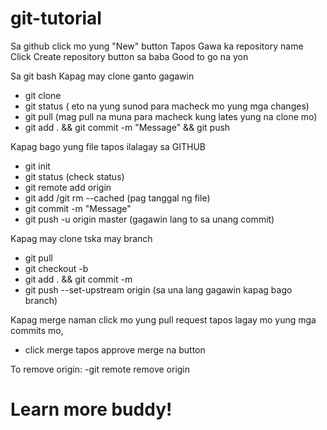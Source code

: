 # git-tutorial
Sa github click mo yung "New" button
Tapos Gawa ka repository name
Click Create repository button sa baba
Good to go na yon

Sa git bash
Kapag may clone ganto gagawin
- git clone <url>
- git status ( eto na yung sunod para macheck mo yung mga changes)
- git pull (mag pull na muna para macheck kung lates yung na clone mo)
- git add . && git commit -m "Message" && git push

Kapag bago yung file tapos ilalagay sa GITHUB
- git init 
- git status (check status)
- git remote add origin <url>
- git add /git rm --cached <filename> (pag tanggal ng file)
- git commit -m "Message"
- git push -u origin master (gagawin lang to sa unang commit)


Kapag may clone tska may branch
- git pull
- git checkout -b <branch name>
- git add . && git commit -m 
- git push --set-upstream origin <branch name> (sa una lang gagawin kapag bago branch)

Kapag merge naman click mo yung pull request tapos lagay mo yung mga commits mo,
- click merge tapos approve merge na button

To remove origin:
-git remote remove origin
# Learn more buddy!
